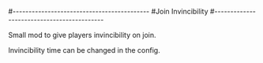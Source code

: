 #-------------------------------------------
#Join Invincibility
#-------------------------------------------

Small mod to give players invincibility on join.

Invincibility time can be changed in the config.
